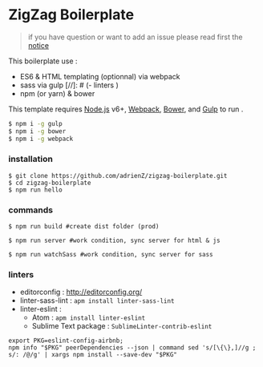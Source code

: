 # ZigZag Boilerplate

> if you have question or want to add an issue please read first the [notice](https://github.com/adrienZ/zigzag-boilerplate/blob/master/NOTICE.md)

This boilerplate use :
- ES6 & HTML templating (optionnal) via webpack
- sass via gulp
[//]: # (- linters )
- npm (or yarn) & bower


This template requires
[Node.js](https://nodejs.org/) v6+,
[Webpack](http://webpack.github.io/docs/),
[Bower](https://bower.io/#install-bower),
and [Gulp](https://github.com/gulpjs/gulp/blob/master/docs/getting-started.md) to run .

```sh
$ npm i -g gulp
$ npm i -g bower
$ npm i -g webpack
```

### installation
```
$ git clone https://github.com/adrienZ/zigzag-boilerplate.git
$ cd zigzag-boilerplate
$ npm run hello
```


### commands

```
$ npm run build #create dist folder (prod)
```
```
$ npm run server #work condition, sync server for html & js
```
```
$ npm run watchSass #work condition, sync server for sass
```


### linters
- editorconfig : http://editorconfig.org/
- linter-sass-lint : `apm install linter-sass-lint`
- linter-eslint :
	- Atom : `apm install linter-eslint`
	- Sublime Text package : `SublimeLinter-contrib-eslint`

```
export PKG=eslint-config-airbnb;
npm info "$PKG" peerDependencies --json | command sed 's/[\{\},]//g ; s/: /@/g' | xargs npm install --save-dev "$PKG"
```
